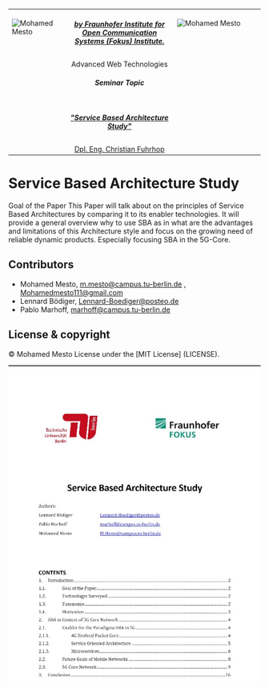 <table border=0>
<tr border=0>
<td> <img align="left"  alt="Mohamed Mesto" width="100px" height='60px' src="https://www.ods.tu-berlin.de/fileadmin/Aperto_design/img/logo_01.gif"/> </td>
  <td align="center"> <h5><a href="https://www.fokus.fraunhofer.de/en">by Fraunhofer Institute for Open Communication Systems (Fokus) Institute.</a></h5> </td>
  <td>  <img align="right"  alt="Mohamed Mesto" width="160px" height='60px' src="https://www.fokus.fraunhofer.de/assets/logo-860812875da0f0aa4d5ea48e795aac93b09affdb637eae121b367da604de8737.png"/></td>
</tr>
<tr border=0>
<td> </td><td  align="center">Advanced Web Technologies <br> <h5> Seminar Topic </h5> </td><td> </td>
</tr>
<tr border=0>
<td> </td><td> </td><td> </td>
</tr>
  <tr>
    <td> </td>
<td align="center"><h5><a href="https://github.com/fraunhoferfokus">"Service Based Architecture Study"</a></h5></td>
    <td> </td>
</tr>
  <tr>
    <td> </td>  <td align="center"><a href='https://www.linkedin.com/in/christian-fuhrhop-a97b3a2/'> Dpl. Eng. Christian Fuhrhop</a></td>
    <td> </td>
</tr>
</table>

# Service Based Architecture Study
Goal of the Paper This Paper will talk about on the principles of Service Based Architectures by comparing it to its enabler technologies. It will provide a general overview why to use SBA as in what are the advantages and limitations of this Architecture style and focus on the growing need of reliable dynamic products. Especially focusing SBA in the 5G-Core.

## Contributors
- Mohamed Mesto, m.mesto@campus.tu-berlin.de  , Mohamedmesto111@gmail.com
- Lennard Bödiger, Lennard-Boediger@posteo.de
- Pablo Marhoff, marhoff@campus.tu-berlin.de

## License & copyright
© Mohamed Mesto
License under the [MIT License] (LICENSE).

![](IIOT5GSeminar.jpg)


